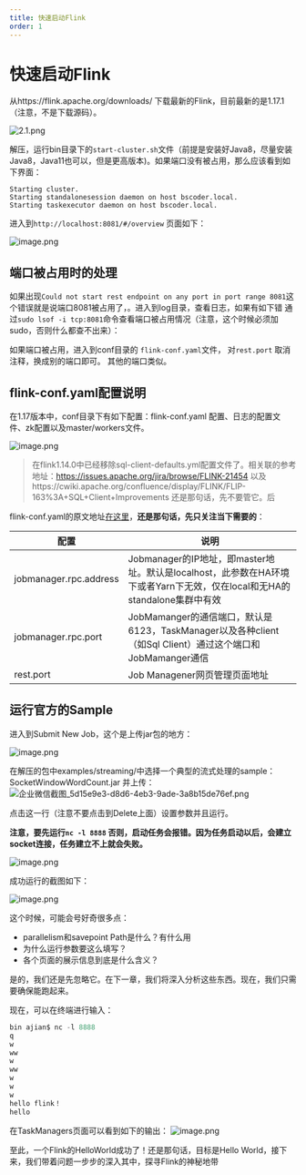 ```yaml
---
title: 快速启动Flink
order: 1
---
```


# 快速启动Flink

从https://flink.apache.org/downloads/ 下载最新的Flink，目前最新的是1.17.1（注意，不是下载源码）。

![2.1.png](/images/flink/2.1.png)

解压，运行bin目录下的`start-cluster.sh`文件（前提是安装好Java8，尽量安装Java8，Java11也可以，但是更高版本)。如果端口没有被占用，那么应该看到如下界面：

```
Starting cluster.
Starting standalonesession daemon on host bscoder.local.
Starting taskexecutor daemon on host bscoder.local.
```

进入到`http://localhost:8081/#/overview` 页面如下：

![image.png](/images/flink/2.2.png)

## 端口被占用时的处理

如果出现`Could not start rest endpoint on any port in port range 8081`这个错误就是说端口8081被占用了，。进入到log目录，查看日志，如果有如下错
通过`sudo lsof -i tcp:8081`命令查看端口被占用情况（注意，这个时候必须加sudo，否则什么都查不出来）：

如果端口被占用，进入到conf目录的 `flink-conf.yaml`文件， 对`rest.port` 取消注释，换成别的端口即可。
其他的端口类似。

## flink-conf.yaml配置说明

在1.17版本中，conf目录下有如下配置：flink-conf.yaml 配置、日志的配置文件、zk配置以及master/workers文件。

![image.png](/images/flink/2.3.png)

> 在flink1.14.0中已经移除sql-client-defaults.yml配置文件了。相关联的参考地址：https://issues.apache.org/jira/browse/FLINK-21454
> 以及https://cwiki.apache.org/confluence/display/FLINK/FLIP-163%3A+SQL+Client+Improvements
> 还是那句话，先不要管它。后

flink-conf.yaml的原文地址[在这里](https://nightlies.apache.org/flink/flink-docs-master/zh/docs/deployment/config/)，**还是那句话，先只关注当下需要的**：

| 配置                     | 说明                                                                                    |
| ---------------------- | ------------------------------------------------------------------------------------- |
| jobmanager.rpc.address | Jobmanager的IP地址，即master地址。默认是localhost，此参数在HA环境下或者Yarn下无效，仅在local和无HA的standalone集群中有效 |
| jobmanager.rpc.port    | JobMamanger的通信端口，默认是6123，TaskManager以及各种client（如Sql Client）通过这个端口和JobMamanger通信       |
| rest.port              | Job Managener网页管理页面地址                                                                 |

## 运行官方的Sample

进入到Submit New Job，这个是上传jar包的地方：

![image.png](https://p3-juejin.byteimg.com/tos-cn-i-k3u1fbpfcp/4f0c96e5ae914d67a393352b780ed936~tplv-k3u1fbpfcp-watermark.image?)

在解压的包中examples/streaming/中选择一个典型的流式处理的sample：SocketWindowWordCount.jar 并上传：
![企业微信截图_5d15e9e3-d8d6-4eb3-9ade-3a8b15de76ef.png](https://p9-juejin.byteimg.com/tos-cn-i-k3u1fbpfcp/44981677a0424e37a84eaa15bdda52bc~tplv-k3u1fbpfcp-watermark.image?)

点击这一行（注意不要点击到Delete上面）设置参数并且运行。

**注意，要先运行`nc -l 8888` 否则，启动任务会报错。因为任务启动以后，会建立socket连接，任务建立不上就会失败。**

![image.png](https://p1-juejin.byteimg.com/tos-cn-i-k3u1fbpfcp/736245fd9c59424aa089bf672dcead9f~tplv-k3u1fbpfcp-watermark.image?)

成功运行的截图如下：

![image.png](https://p6-juejin.byteimg.com/tos-cn-i-k3u1fbpfcp/8d7c6969c8f24c5f94d441f3513252c3~tplv-k3u1fbpfcp-watermark.image?)

这个时候，可能会号好奇很多点：

- parallelism和savepoint Path是什么？有什么用
- 为什么运行参数要这么填写？
- 各个页面的展示信息到底是什么含义？

是的，我们还是先忽略它。在下一章，我们将深入分析这些东西。现在，我们只需要确保能跑起来。

现在，可以在终端进行输入：

```java
bin ajian$ nc -l 8888
q
w
ww
w
ww
w
w
w
hello flink！
hello
```

在TaskManagers页面可以看到如下的输出：
![image.png](https://p3-juejin.byteimg.com/tos-cn-i-k3u1fbpfcp/6c4bd0304bb8429a88bafc478396f1bb~tplv-k3u1fbpfcp-watermark.image?)

至此，一个Flink的HelloWorld成功了！还是那句话，目标是Hello World，接下来，我们带着问题一步步的深入其中，探寻Flink的神秘地带
